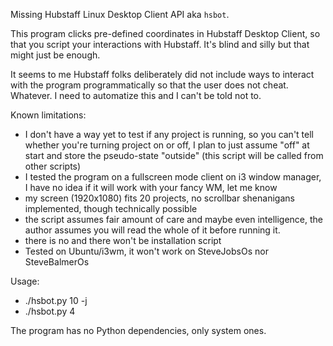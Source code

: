 Missing Hubstaff Linux Desktop Client API aka `hsbot`.

This program clicks pre-defined coordinates in Hubstaff Desktop Client,
so that you script your interactions with Hubstaff.
It's blind and silly but that might just be enough.

It seems to me Hubstaff folks deliberately did not include ways
to interact with the program programmatically so that the user does not
cheat. Whatever. I need to automatize this and I can't be told not to.

Known limitations:
- I don't have a way yet to test if any project is running, so you can't tell whether you're
  turning project on or off, I plan to just assume "off" at start and store the pseudo-state
  "outside" (this script will be called from other scripts)
- I tested the program on a fullscreen mode client on i3 window manager,
  I have no idea if it will work with your fancy WM, let me know
- my screen (1920x1080) fits 20 projects, no scrollbar shenanigans implemented, though technically
  possible
- the script assumes fair amount of care and maybe even intelligence, the author assumes you will
  read the whole of it before running it.
- there is no and there won't be installation script
- Tested on Ubuntu/i3wm, it won't work on SteveJobsOs nor SteveBalmerOs

Usage:
- ./hsbot.py 10 -j
- ./hsbot.py 4

The program has no Python dependencies, only system ones.
